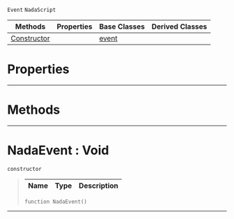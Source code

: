  `Event` `NadaScript`



|Methods|Properties|Base Classes|Derived Classes|
|---|---|---|---|
|[ Constructor](https://github.com/ZilchEngine/ZilchDocs/blob/master/code_reference/class_reference/nadaevent.md#nadaevent-void)| |[event](https://github.com/ZilchEngine/ZilchDocs/blob/master/code_reference/class_reference/event.md)| |


 #  Properties


---  
 #  Methods


---  
 #  NadaEvent : Void

 `constructor`

> 
> |Name|Type|Description|
> |---|---|---|
> ``` lang=cpp, name=Nada
> function NadaEvent()
> ``` 


---  
 

 